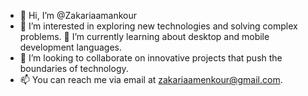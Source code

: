 - 👋 Hi, I’m @Zakariaamankour
- 👀 I’m interested in exploring new technologies and solving complex problems.
🌱 I’m currently learning about desktop and mobile development languages.
- 💞️ I’m looking to collaborate on innovative projects that push the boundaries of technology.
- 📫 You can reach me via email at [zakariaamenkour@gmail.com](mailto:zakariaamenkour@gmail.com).

<!---
Zakariaamankour/Zakariaamankour is a ✨ special ✨ repository because its `README.md` (this file) appears on your GitHub profile.
You can click the Preview link to take a look at your changes.
--->
